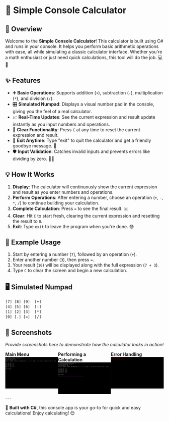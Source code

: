 ﻿# 🧮 Simple Console Calculator

## 🎉 Overview

Welcome to the **Simple Console Calculator**! This calculator is built using C# and runs in your console. It helps you perform basic arithmetic operations with ease, all while simulating a classic calculator interface. Whether you're a math enthusiast or just need quick calculations, this tool will do the job. 💻🔢

## ✨ Features

- ➕ **Basic Operations**: Supports addition (`+`), subtraction (`-`), multiplication (`*`), and division (`/`).
- 🎛️ **Simulated Numpad**: Displays a visual number pad in the console, giving you the feel of a real calculator.
- 📈 **Real-Time Updates**: See the current expression and result update instantly as you input numbers and operations.
- 🔄 **Clear Functionality**: Press `C` at any time to reset the current expression and result.
- 🏃 **Exit Anytime**: Type "exit" to quit the calculator and get a friendly goodbye message. 👋
- 🛡️ **Input Validation**: Catches invalid inputs and prevents errors like dividing by zero. 🚫➗

## 💡 How It Works

1. **Display**: The calculator will continuously show the current expression and result as you enter numbers and operations.
2. **Perform Operations**: After entering a number, choose an operation (`+`, `-`, `*`, `/`) to continue building your calculation.
3. **Complete Calculation**: Press `=` to see the final result. 📊
4. **Clear**: Hit `C` to start fresh, clearing the current expression and resetting the result to `0`.
5. **Exit**: Type `exit` to leave the program when you're done. 😎

## 🔢 Example Usage

1. Start by entering a number (`7`), followed by an operation (`+`).
2. Enter another number (`3`), then press `=`.
3. Your result (`10`) will be displayed along with the full expression (`7 + 3`).
4. Type `C` to clear the screen and begin a new calculation.

## 🖥️ Simulated Numpad

```plaintext
[7] [8] [9]  [+]
[4] [5] [6]  [-]
[1] [2] [3]  [*]
[0] [.] [=]  [/]
```

## 📸 Screenshots

_Provide screenshots here to demonstrate how the calculator looks in action!_  

<div style="display: flex; justify-content: space-around;">
  <div>
    <strong>Main Menu</strong><br>
    <img src="https://github.com/JosueIsOffline/itla-programming1-exercises/blob/main/Practices%20%26%20Assignments/On%20my%20own%20account/SimpleCalculator/Screenshoots/Screeshoot%201.PNG" alt="Main Menu" style="width: 600px;">
  </div>
  
  <div>
    <strong>Performing a Calculation</strong><br>
    <img src="https://github.com/JosueIsOffline/itla-programming1-exercises/blob/main/Practices%20%26%20Assignments/On%20my%20own%20account/SimpleCalculator/Screenshoots/Screeshoot%202.PNG" alt="Performing a Calculation" style="width: 600px;">
  </div>

  <div>
    <strong>Error Handling</strong><br>
    <img src="https://github.com/JosueIsOffline/itla-programming1-exercises/blob/main/Practices%20%26%20Assignments/On%20my%20own%20account/SimpleCalculator/Screenshoots/Screeshoot%203.PNG" alt="Error Handling" style="width: 600px;">
  </div>
</div>
---

🔧 **Built with C#**, this console app is your go-to for quick and easy calculations! Enjoy calculating! 😊
